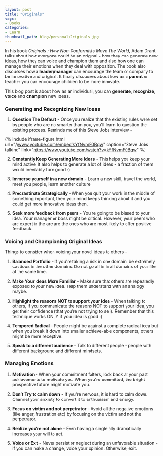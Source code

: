 ```yaml
---
layout: post
title: "Originals"
tags:
- Books
categories:
- Learn
thumbnail_path: blog/personal/Originals.jpg
---
```


In his book *Originals : How Non-Conformists Move The World*, Adam Grant talks about how everyone could be an original - how they can generate new ideas, how they can voice and champion them and also how one can manage their emotions when they deal with opposition. The book also discusses how a **leader/manager** can encourage the team or company to be innovative and original. It finally discusses about how as a **parent** or teacher you can encourage children to be more innovate. 

This blog post is about how as an individual, you can **generate**, **recognize**, **voice** and **champion** new ideas.

### Generating and Recognizing New Ideas

1. **Question The Default** - Once you realize that the existing rules were set by people who are no smarter than you, you'll learn to question the existing process. Reminds me of this Steve Jobs interview - 

{% include iframe-figure.html url="//www.youtube.com/embed/kYfNvmF0Bqw" caption="Steve Jobs talking" link="https://www.youtube.com/watch?v=kYfNvmF0Bqw" %}

2. **Constantly Keep Generating More Ideas** - This helps you keep your mind active. It also helps to generate a lot of ideas - a fraction of them would inevitably turn good :)

3. **Immerse yourself in a new domain** - Learn a new skill, travel the world, meet you people, learn another culture.

4. **Procrastinate Strategically** - When you quit your work in the middle of something important, then your mind keeps thinking about it and you could get more innovative ideas then.

5. **Seek more feedback from peers** - You're going to be biased to your idea. Your manager or boss might be critical. However, your peers who are expert in the are are the ones who are most likely to offer positive feedback.

### Voicing and Championing Original Ideas

Things to consider when voicing your novel ideas to others - 

1. **Balanced Portfolio** - If you're taking a risk in one domain, be extremely cautious in the other domains. Do not go all in in all domains of your life at the same time.

2. **Make Your Ideas More Familiar** - Make sure that others are repeatedly exposed to your new idea. Help them understand with an analogy maybe.

3. **Highlight the reasons NOT to support your idea** - When talking to others, if you communicate the reasons NOT to support your idea, you get their confidence (that you're not trying to sell). Remember that this technique works ONLY if your idea is good :)

4. **Tempered Radical** - People might be against a complete radical idea but when you break it down into smaller achieve-able components, others might be more receptive.

5. **Speak to a different audience** - Talk to different people - people with different background and different mindsets.

### Managing Emotions

1. **Motivation** - When your commitment falters, look back at your past achievements to motivate you. When you're committed, the bright prospective future might motivate you.

2. **Don’t Try to calm down** - If you're nervous, it is hard to calm down. Channel your anxiety to convert it to enthusiasm and energy.

3. **Focus on victim and not perpetrator** - Avoid all the negative emotions (like anger, frustration etc) by focusing on the victim and not the perpetrator.

4. **Realize you’re not alone** - Even having a single ally dramatically increases your will to act.

5. **Voice or Exit** - Never persist or neglect during an unfavorable situation - if you can make a change, voice your opinion. Otherwise, exit.